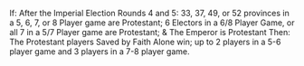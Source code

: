 If: After the Imperial Election Rounds 4 and 5:
33, 37, 49, or 52 provinces in a 5, 6, 7, or 8 Player game are Protestant;
6 Electors in a 6/8 Player Game, or all 7 in a 5/7 Player game are Protestant; &
The Emperor is Protestant
Then: The Protestant players Saved by Faith Alone win; up to 2 players in a 5-6 player game and 3 players in a 7-8 player game.